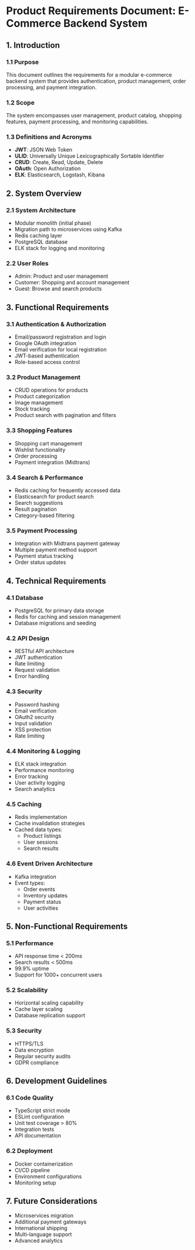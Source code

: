# Product Requirements Document: E-Commerce Backend System

## 1. Introduction

### 1.1 Purpose

This document outlines the requirements for a modular e-commerce backend system that provides authentication, product management, order processing, and payment integration.

### 1.2 Scope

The system encompasses user management, product catalog, shopping features, payment processing, and monitoring capabilities.

### 1.3 Definitions and Acronyms

- **JWT**: JSON Web Token
- **ULID**: Universally Unique Lexicographically Sortable Identifier
- **CRUD**: Create, Read, Update, Delete
- **OAuth**: Open Authorization
- **ELK**: Elasticsearch, Logstash, Kibana

## 2. System Overview

### 2.1 System Architecture

- Modular monolith (initial phase)
- Migration path to microservices using Kafka
- Redis caching layer
- PostgreSQL database
- ELK stack for logging and monitoring

### 2.2 User Roles

- Admin: Product and user management
- Customer: Shopping and account management
- Guest: Browse and search products

## 3. Functional Requirements

### 3.1 Authentication & Authorization

- Email/password registration and login
- Google OAuth integration
- Email verification for local registration
- JWT-based authentication
- Role-based access control

### 3.2 Product Management

- CRUD operations for products
- Product categorization
- Image management
- Stock tracking
- Product search with pagination and filters

### 3.3 Shopping Features

- Shopping cart management
- Wishlist functionality
- Order processing
- Payment integration (Midtrans)

### 3.4 Search & Performance

- Redis caching for frequently accessed data
- Elasticsearch for product search
- Search suggestions
- Result pagination
- Category-based filtering

### 3.5 Payment Processing

- Integration with Midtrans payment gateway
- Multiple payment method support
- Payment status tracking
- Order status updates

## 4. Technical Requirements

### 4.1 Database

- PostgreSQL for primary data storage
- Redis for caching and session management
- Database migrations and seeding

### 4.2 API Design

- RESTful API architecture
- JWT authentication
- Rate limiting
- Request validation
- Error handling

### 4.3 Security

- Password hashing
- Email verification
- OAuth2 security
- Input validation
- XSS protection
- Rate limiting

### 4.4 Monitoring & Logging

- ELK stack integration
- Performance monitoring
- Error tracking
- User activity logging
- Search analytics

### 4.5 Caching

- Redis implementation
- Cache invalidation strategies
- Cached data types:
  - Product listings
  - User sessions
  - Search results

### 4.6 Event Driven Architecture

- Kafka integration
- Event types:
  - Order events
  - Inventory updates
  - Payment status
  - User activities

## 5. Non-Functional Requirements

### 5.1 Performance

- API response time < 200ms
- Search results < 500ms
- 99.9% uptime
- Support for 1000+ concurrent users

### 5.2 Scalability

- Horizontal scaling capability
- Cache layer scaling
- Database replication support

### 5.3 Security

- HTTPS/TLS
- Data encryption
- Regular security audits
- GDPR compliance

## 6. Development Guidelines

### 6.1 Code Quality

- TypeScript strict mode
- ESLint configuration
- Unit test coverage > 80%
- Integration tests
- API documentation

### 6.2 Deployment

- Docker containerization
- CI/CD pipeline
- Environment configurations
- Monitoring setup

## 7. Future Considerations

- Microservices migration
- Additional payment gateways
- International shipping
- Multi-language support
- Advanced analytics
